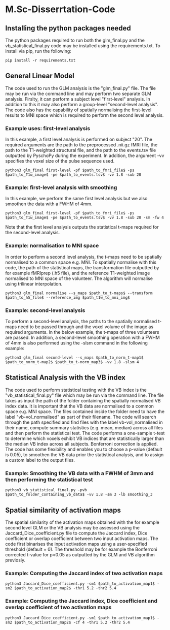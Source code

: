 # M.Sc-Disserrtation-Code

## Installing the python packages needed
The python packages required to run both the glm_final.py and the vb_statistical_final.py code may be installed using the requirements.txt. To install via pip, run the following:
```
pip install -r requirements.txt
```

## General Linear Model
The code used to run the GLM analysis is the "glm_final.py" file. The file may be run via the command line and may perform two separate GLM analysis. Firslty, it can perform a subject level "first-level" analysis. In addition to this it may also perform a group-level "second-level analysis". The code also has the capability of spatially normalising the first-level results to MNI space which is required to perform the second level analysis. 

### Example uses: first-level analysis
In this example, a first level analysis is performed on subject "20". The required arguments are the path to the preprocessed .nii.gz fMRI file, the path to the T1-weighted structural file, and the path to the events.tsv file outputted by PyschoPy during the experiment. In addition, the argument -vv specifies the voxel size of the pulse sequence used.
```
python3 glm_final first-level -pf $path_to_fmri_file$ -ps $path_to_T1w_image$ -pe $path_to_events.tsv$ -vv 1.8 -sub 20
```
### Example: first-level analysis with smoothing
In this example, we perform the same first level analysis but we also smoothen the data with a FWHM of 4mm.
```
python3 glm_final first-level -pf $path_to_fmri_file$ -ps $path_to_T1w_image$ -pe $path_to_events.tsv$ -vv 1.8 -sub 20 -sm -fw 4
```
Note that the first level analysis outputs the statistical t-maps required for the second-level analysis.

### Example: normalisation to MNI space
In order to perform a second level analysis, the t-maps need to be spatially normalised to a common space e.g. MNI. To spatially normalise with this code, the path of the statistical maps, the transformation file outputted by for example fMRIprep (.h5 file), and the reference T1-weighted image normalised to MNI space of the volunteer. The algorithm will normalise using trilinear interpolation.
```
python3 glm_final normalise --s_maps $path_to_t-maps$ --transform $path_to_h5_file$ --reference_img $path_t1w_to_mni_img$
```
### Example: second-level analysis
To perform a second-level analysis, the paths to the spatially normalised t-maps need to be passed through and the voxel volume of the image as required arguments. In the below example, the t-maps of three volunteers are passed. In addition, a second-level smoothing operation with a FWHM of 4mm is also performed using the -slsm command in the following example:
```
python3 glm_final second-level --s_maps $path_to_norm_t-map1$ $path_to_norm_t-map2$ $path_to_t-norm_map3$ -vv 1.8 -slsm 4
```

## Statistical Analysis with the VB index
The code used to perform statistical testing with the VB index is the "vb_statistical_final.py" file which may be run via the command line. The file takes as input the path of the folder containing the spatially normalised VB index data. It is important that the VB data are normalised to a common space e.g. MNI space. The files contained inside the folder need to have the label "vb-vol_normalised" as part of their filename. The code will search through the path specified and find files with the label vb-vol_normalised in their name, compute summary statistics (e.g. mean, median) across all files and then perform the statistical test. The code performs a one-sample t-test to determine which voxels exhibit VB indices that are statistically larger than the median VB index across all subjects. Bonferroni correction is applied. The code has some flexibility and enables you to choose a p-value (default is 0.05), to smoothen the VB data prior the statistical analysis, and to assign a custom label to the output files.

### Example: Smoothing the VB data with a FWHM of 3mm and then performing the statistical test
```
python3 vb_statistical_final.py -pvb $path_to_folder_containing_vb_data$ -vv 1.8 -sm 3 -lb smoothing_3
```

## Spatial similarity of activation maps
The spatial similarity of the activation maps obtained with the for example second level GLM or the VB analysis may be assessed using the Jaccard_Dice_coefficient.py file to compute the Jaccard index, Dice coefficient or overlap coefficient between two input activation maps. The code first binarises the input activation maps using a user-specified threshold (default = 0). The threshold may be for example the Bonferroni corrected t-value for p<0.05 as outputted by the GLM and VB algorithm previosly.

### Example: Computing the Jaccard index of two activation maps
```
python3 Jaccard_Dice_coefficient.py -sm1 $path_to_activation_map1$ -sm2 $path_to_activation_map2$ -thr1 5.2 -thr2 5.4 
```
### Example: Computing the Jaccard index, Dice coefficient and overlap coefficient of two activation maps
```
python3 Jaccard_Dice_coefficient.py -sm1 $path_to_activation_map1$ -sm2 $path_to_activation_map2$ -cf 4 -thr1 5.2 -thr2 5.4 
```
